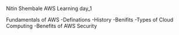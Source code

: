 Nitin Shembale 
AWS Learning day_1

Fundamentals of AWS
-Definations
-History
-Benifits
-Types of Cloud Computing
-Benefits of AWS Security

